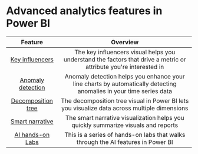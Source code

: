 # Advanced analytics features in Power BI

| Feature | Overview | 
|:------:|:---------:|
|[Key influencers](https://docs.microsoft.com/en-us/power-bi/visuals/power-bi-visualization-influencers)|The key influencers visual helps you understand the factors that drive a metric or attribute you're interested in|
|[Anomaly detection](https://docs.microsoft.com/en-us/power-bi/visuals/power-bi-visualization-anomaly-detection)|Anomaly detection helps you enhance your line charts by automatically detecting anomalies in your time series data|
|[Decomposition tree](https://docs.microsoft.com/en-us/power-bi/visuals/power-bi-visualization-decomposition-tree)|The decomposition tree visual in Power BI lets you visualize data across multiple dimensions|
|[Smart narrative](https://docs.microsoft.com/en-us/power-bi/visuals/power-bi-visualization-smart-narrative)|The smart narrative visualization helps you quickly summarize visuals and reports|
|[AI hands-on Labs](https://github.com/lipinght/pbideployment/blob/main/AdvAnalytics/Labs.md)|This is a series of hands-on labs that walks through the AI features in Power BI|
